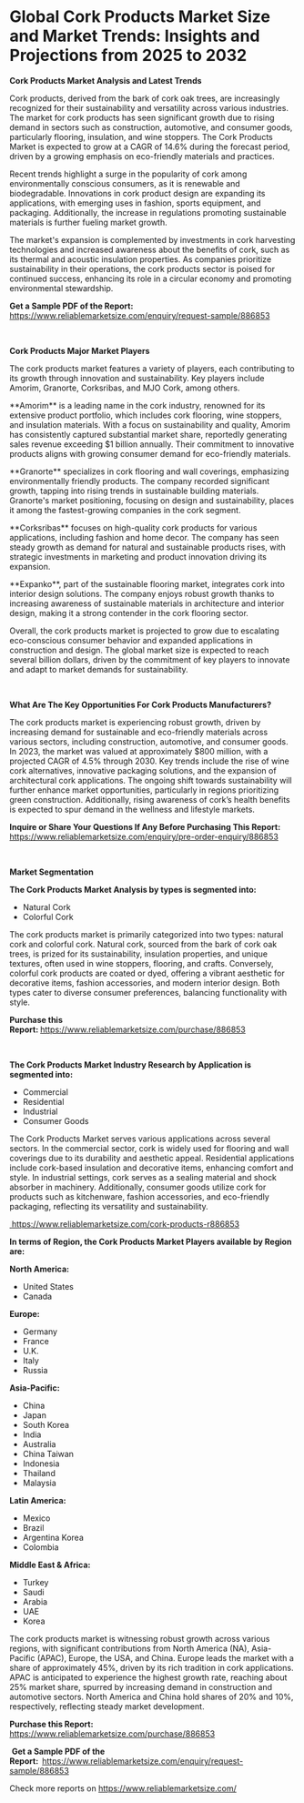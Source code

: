 <p><h1>Global Cork Products Market Size and Market Trends: Insights and Projections from 2025 to 2032</h1></p><p><strong>Cork Products Market Analysis and Latest Trends</strong></p>
<p><p>Cork products, derived from the bark of cork oak trees, are increasingly recognized for their sustainability and versatility across various industries. The market for cork products has seen significant growth due to rising demand in sectors such as construction, automotive, and consumer goods, particularly flooring, insulation, and wine stoppers. The Cork Products Market is expected to grow at a CAGR of 14.6% during the forecast period, driven by a growing emphasis on eco-friendly materials and practices.</p><p>Recent trends highlight a surge in the popularity of cork among environmentally conscious consumers, as it is renewable and biodegradable. Innovations in cork product design are expanding its applications, with emerging uses in fashion, sports equipment, and packaging. Additionally, the increase in regulations promoting sustainable materials is further fueling market growth.</p><p>The market's expansion is complemented by investments in cork harvesting technologies and increased awareness about the benefits of cork, such as its thermal and acoustic insulation properties. As companies prioritize sustainability in their operations, the cork products sector is poised for continued success, enhancing its role in a circular economy and promoting environmental stewardship.</p></p>
<p><strong>Get a Sample PDF of the Report:&nbsp;</strong> <a href="https://www.reliablemarketsize.com/enquiry/request-sample/886853?utm_campaign=2733&utm_medium=2&utm_source=Github&utm_content=ia&utm_term=31032025&utm_id=cork-products">https://www.reliablemarketsize.com/enquiry/request-sample/886853</a></p>
<p>&nbsp;</p>
<p><strong>Cork Products Major Market Players</strong></p>
<p><p>The cork products market features a variety of players, each contributing to its growth through innovation and sustainability. Key players include Amorim, Granorte, Corksribas, and MJO Cork, among others.</p><p>**Amorim** is a leading name in the cork industry, renowned for its extensive product portfolio, which includes cork flooring, wine stoppers, and insulation materials. With a focus on sustainability and quality, Amorim has consistently captured substantial market share, reportedly generating sales revenue exceeding $1 billion annually. Their commitment to innovative products aligns with growing consumer demand for eco-friendly materials.</p><p>**Granorte** specializes in cork flooring and wall coverings, emphasizing environmentally friendly products. The company recorded significant growth, tapping into rising trends in sustainable building materials. Granorte's market positioning, focusing on design and sustainability, places it among the fastest-growing companies in the cork segment.</p><p>**Corksribas** focuses on high-quality cork products for various applications, including fashion and home decor. The company has seen steady growth as demand for natural and sustainable products rises, with strategic investments in marketing and product innovation driving its expansion.</p><p>**Expanko**, part of the sustainable flooring market, integrates cork into interior design solutions. The company enjoys robust growth thanks to increasing awareness of sustainable materials in architecture and interior design, making it a strong contender in the cork flooring sector.</p><p>Overall, the cork products market is projected to grow due to escalating eco-conscious consumer behavior and expanded applications in construction and design. The global market size is expected to reach several billion dollars, driven by the commitment of key players to innovate and adapt to market demands for sustainability.</p></p>
<p>&nbsp;</p>
<p><strong>What Are The Key Opportunities For Cork Products Manufacturers?</strong></p>
<p><p>The cork products market is experiencing robust growth, driven by increasing demand for sustainable and eco-friendly materials across various sectors, including construction, automotive, and consumer goods. In 2023, the market was valued at approximately $800 million, with a projected CAGR of 4.5% through 2030. Key trends include the rise of wine cork alternatives, innovative packaging solutions, and the expansion of architectural cork applications. The ongoing shift towards sustainability will further enhance market opportunities, particularly in regions prioritizing green construction. Additionally, rising awareness of cork’s health benefits is expected to spur demand in the wellness and lifestyle markets.</p></p>
<p><strong>Inquire or Share Your Questions If Any Before Purchasing This Report:</strong> <a href="https://www.reliablemarketsize.com/enquiry/pre-order-enquiry/886853?utm_campaign=2733&utm_medium=2&utm_source=Github&utm_content=ia&utm_term=31032025&utm_id=cork-products">https://www.reliablemarketsize.com/enquiry/pre-order-enquiry/886853</a></p>
<p>&nbsp;</p>
<p><strong>Market Segmentation</strong></p>
<p><strong>The Cork Products Market Analysis by types is segmented into:</strong></p>
<p><ul><li>Natural Cork</li><li>Colorful Cork</li></ul></p>
<p><p>The cork products market is primarily categorized into two types: natural cork and colorful cork. Natural cork, sourced from the bark of cork oak trees, is prized for its sustainability, insulation properties, and unique textures, often used in wine stoppers, flooring, and crafts. Conversely, colorful cork products are coated or dyed, offering a vibrant aesthetic for decorative items, fashion accessories, and modern interior design. Both types cater to diverse consumer preferences, balancing functionality with style.</p></p>
<p><strong>Purchase this Report:&nbsp;</strong><a href="https://www.reliablemarketsize.com/purchase/886853?utm_campaign=2733&utm_medium=2&utm_source=Github&utm_content=ia&utm_term=31032025&utm_id=cork-products">https://www.reliablemarketsize.com/purchase/886853</a></p>
<p>&nbsp;</p>
<p><strong>The Cork Products Market Industry Research by Application is segmented into:</strong></p>
<p><ul><li>Commercial</li><li>Residential</li><li>Industrial</li><li>Consumer Goods</li></ul></p>
<p><p>The Cork Products Market serves various applications across several sectors. In the commercial sector, cork is widely used for flooring and wall coverings due to its durability and aesthetic appeal. Residential applications include cork-based insulation and decorative items, enhancing comfort and style. In industrial settings, cork serves as a sealing material and shock absorber in machinery. Additionally, consumer goods utilize cork for products such as kitchenware, fashion accessories, and eco-friendly packaging, reflecting its versatility and sustainability.</p></p>
<p><a href="https://www.reliablemarketsize.com/cork-products-r886853?utm_campaign=2733&utm_medium=2&utm_source=Github&utm_content=ia&utm_term=31032025&utm_id=cork-products">&nbsp;https://www.reliablemarketsize.com/cork-products-r886853</a></p>
<p><strong>In terms of Region, the Cork Products Market Players available by Region are:</strong></p>
<p>
    <p> <strong> North America: </strong>
        <ul>
            <li>United States</li>
            <li>Canada</li>
        </ul>
        </p> 
    <p> <strong> Europe: </strong>
        <ul>
            <li>Germany</li>
            <li>France</li>
            <li>U.K.</li>
            <li>Italy</li>
            <li>Russia</li>
        </ul>
        </p> 
    <p> <strong> Asia-Pacific: </strong>
        <ul>
            <li>China</li>
            <li>Japan</li>
            <li>South Korea</li>
            <li>India</li>
            <li>Australia</li>
            <li>China Taiwan</li>
            <li>Indonesia</li>
            <li>Thailand</li>
            <li>Malaysia</li>
        </ul>
        </p> 
    <p> <strong> Latin America: </strong>
        <ul>
            <li>Mexico</li>
            <li>Brazil</li>
            <li>Argentina Korea</li>
            <li>Colombia</li>
        </ul>
        </p> 
    <p> <strong> Middle East & Africa: </strong>
        <ul>
            <li>Turkey</li>
            <li>Saudi</li>
            <li>Arabia</li>
            <li>UAE</li>
            <li>Korea</li>
        </ul>
    </p>
    </p>
<p><p>The cork products market is witnessing robust growth across various regions, with significant contributions from North America (NA), Asia-Pacific (APAC), Europe, the USA, and China. Europe leads the market with a share of approximately 45%, driven by its rich tradition in cork applications. APAC is anticipated to experience the highest growth rate, reaching about 25% market share, spurred by increasing demand in construction and automotive sectors. North America and China hold shares of 20% and 10%, respectively, reflecting steady market development.</p></p>
<p><strong>Purchase this Report: </strong><a href="https://www.reliablemarketsize.com/purchase/886853?utm_campaign=2733&utm_medium=2&utm_source=Github&utm_content=ia&utm_term=31032025&utm_id=cork-products">https://www.reliablemarketsize.com/purchase/886853</a></p>
<p>&nbsp;<strong>Get a Sample PDF of the Report:&nbsp;&nbsp;</strong><a href="https://www.reliablemarketsize.com/enquiry/request-sample/886853?utm_campaign=2733&utm_medium=2&utm_source=Github&utm_content=ia&utm_term=31032025&utm_id=cork-products">https://www.reliablemarketsize.com/enquiry/request-sample/886853</a></p>
<p><strong></strong></p>
<p>Check more reports on <a href="https://www.reliablemarketsize.com/?utm_campaign=2733&utm_medium=2&utm_source=Github&utm_content=ia&utm_term=31032025&utm_id=cork-products">https://www.reliablemarketsize.com/</a></p>
